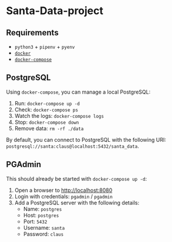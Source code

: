 # Santa-Data-project

## Requirements

- `python3` + `pipenv` + `pyenv`
- [`docker`](https://docs.docker.com/install/linux/docker-ce/ubuntu/)
- [`docker-compose`](https://docs.docker.com/compose/install/)

## PostgreSQL

Using `docker-compose`, you can manage a local PostgreSQL:

1. Run: `docker-compose up -d`
2. Check: `docker-compose ps`
3. Watch the logs: `docker-compose logs`
4. Stop: `docker-compose down`
5. Remove data: `rm -rf ./data`

By default, you can connect to PostgreSQL with the following URI: `postgresql://santa:claus@localhost:5432/santa_data`.

## PGAdmin

This should already be started with `docker-compose up -d`:

1. Open a browser to [http://localhost:8080](http://localhost:8080)
2. Login with credentials: `pgadmin` / `pgadmin`
3. Add a PostgreSQL server with the following details:
    - Name: `postgres`
    - Host: `postgres`
    - Port: `5432`
    - Username: `santa`
    - Password: `claus`

